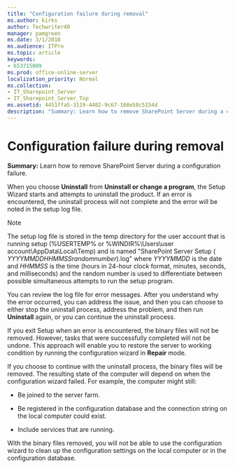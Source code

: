 ```yaml
---
title: "Configuration failure during removal"
ms.author: kirks
author: Techwriter40
manager: pamgreen
ms.date: 3/1/2018
ms.audience: ITPro
ms.topic: article
keywords:
- 653715009
ms.prod: office-online-server
localization_priority: Normal
ms.collection:
- IT_Sharepoint_Server
- IT_Sharepoint_Server_Top
ms.assetid: 4451ffa5-3119-4402-9c67-168e58c5154d
description: "Summary: Learn how to remove SharePoint Server during a configuration failure."
---
```


# Configuration failure during removal

 **Summary:** Learn how to remove SharePoint Server during a configuration failure. 
  
When you choose **Uninstall** from **Uninstall or change a program**, the Setup Wizard starts and attempts to uninstall the product. If an error is encountered, the uninstall process will not complete and the error will be noted in the setup log file.
  
> [!NOTE]
> The setup log file is stored in the temp directory for the user account that is running setup (%USERTEMP% or %WINDIR%\Users\user account\AppData\Local\Temp) and is named "SharePoint Server Setup ( _YYYYMMDDHHMMSSrandomnumber_).log" where  _YYYYMMDD_ is the date and  _HHMMSS_ is the time (hours in 24-hour clock format, minutes, seconds, and milliseconds) and the random number is used to differentiate between possible simultaneous attempts to run the setup program. 
  
You can review the log file for error messages. After you understand why the error occurred, you can address the issue, and then you can choose to either stop the uninstall process, address the problem, and then run **Uninstall** again, or you can continue the uninstall process. 
  
If you exit Setup when an error is encountered, the binary files will not be removed. However, tasks that were successfully completed will not be undone. This approach will enable you to restore the server to working condition by running the configuration wizard in **Repair** mode. 
  
If you choose to continue with the uninstall process, the binary files will be removed. The resulting state of the computer will depend on when the configuration wizard failed. For example, the computer might still:
  
- Be joined to the server farm.
    
- Be registered in the configuration database and the connection string on the local computer could exist.
    
- Include services that are running.
    
With the binary files removed, you will not be able to use the configuration wizard to clean up the configuration settings on the local computer or in the configuration database.
  

